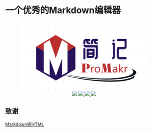 # 一个优秀的Markdown编辑器
<div align="center">
<img src="./data/icon/ProMakr.png">
</div>
<div align="center">
<img src="https://img.shields.io/badge/ProMakr-简记-blue.svg">
<a href="https://github.com/LC044/OneMarkdown/stargazers">
    <img src="https://img.shields.io/github/stars/LC044/OneMarkdown.svg" />
</a>
<a href="./doc/readme.md">
    <img src="https://img.shields.io/badge/文档-最新-brightgreen.svg" />
</a>
<a href="LICENSE">
    <img src="https://img.shields.io/badge/Apache-2.0-blue.svg" />
</a>
</div>

## 致谢

[Markdown转HTML](https://github.com/progsource/maddy)
<!-- 
git config --global http.https://github.com.proxy socks5://127.0.0.1:1086

git push -u origin master

git config --global --unset http.proxy

git config --golbal http.proxy <http://127.0.0.1:7890>

git commit -m 

git push -u origin master

git reset --hard

git fetch --all

git reset --hard origin/master
-->